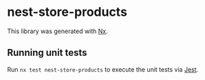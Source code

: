 # nest-store-products

This library was generated with [Nx](https://nx.dev).

## Running unit tests

Run `nx test nest-store-products` to execute the unit tests via [Jest](https://jestjs.io).

